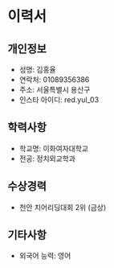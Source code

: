 # 이력서

## 개인정보
- 성명: 김홍율
- 연락처: 01089356386
- 주소: 서울특별시 용산구 
- 인스타 아이디: red.yul_03

## 학력사항
- 학교명: 이화여자대학교
- 전공: 정치외교학과

## 수상경력
- 천안 치어리딩대회 2위 (금상)

## 기타사항
- 외국어 능력: 영어

